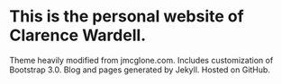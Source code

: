 This is the personal website of Clarence Wardell. 
========

Theme heavily modified from jmcglone.com. Includes customization of Bootstrap 3.0. Blog and pages generated by Jekyll. Hosted on GitHub.

